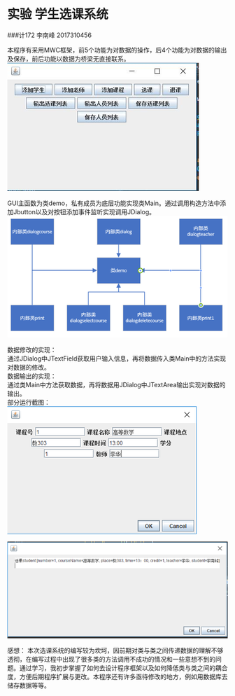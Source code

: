 # 实验  学生选课系统
###计172 李南峰 2017310456

本程序有采用MWC框架，前5个功能为对数据的操作，后4个功能为对数据的输出及保存，前后功能以数据为桥梁无直接联系。  
![](https://github.com/judasikao/courseSeletSystem/blob/master/360%E6%88%AA%E5%9B%BE20191208140129914.jpg) 
    
GUI主函数为类demo，私有成员为底层功能实现类Main。通过调用构造方法中添加Jbutton以及对按钮添加事件监听实现调用JDialog。  
![](https://github.com/judasikao/courseSeletSystem/blob/master/%E5%9B%BE%E7%89%871.png)  

数据修改的实现：  
通过JDialog中JTextField获取用户输入信息，再将数据传入类Main中的方法实现对数据的修改。  
数据输出的实现：  
通过类Main中方法获取数据，再将数据用JDialog中JTextArea输出实现对数据的输出。  
部分运行截图：  
![](https://github.com/judasikao/courseSeletSystem/blob/master/%E5%9B%BE%E7%89%872.png)  
  
![](https://github.com/judasikao/courseSeletSystem/blob/master/%E5%9B%BE%E7%89%873.png)  


感想：
本次选课系统的编写较为坎坷，因前期对类与类之间传递数据的理解不够透彻，在编写过程中出现了很多类的方法调用不成功的情况和一些意想不到的问题。通过学习，我初步掌握了如何去设计程序框架以及如何降低类与类之间的耦合度，方便后期程序扩展与更改。本程序还有许多亟待修改的地方，例如用数据库去储存数据等等。

	








